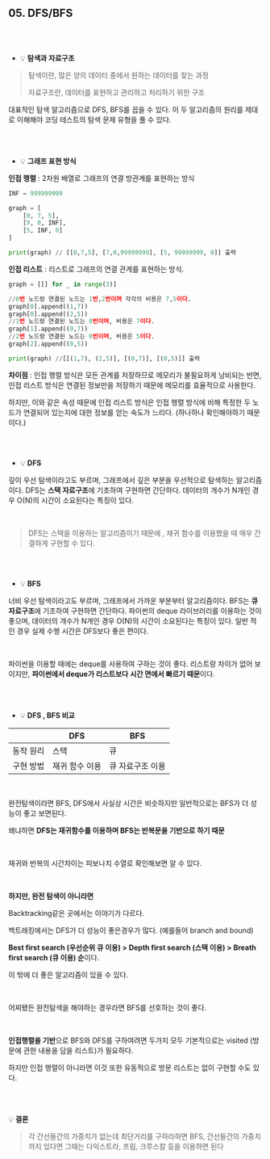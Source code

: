 ## 05. DFS/BFS

</br>

</br>

- 💡 **탐색과 자료구조**

>  탐색이란, 많은 양의 데이터 중에서 원하는 데이터를 찾는 과정
>
>  자료구조란, 데이터를 표현하고 관리하고 처리하기 위한 구조

 대표적인 탐색 알고리즘으로 DFS, BFS를 꼽을 수 있다. 이 두 알고리즘의 원리를 제대로 이해해야 코딩 테스트의 탐색 문제 유형을 풀 수 있다.

</br>

</br>


- 💡 **그래프 표현 방식**

**인접 행렬** : 2차원 배열로 그래프의 연결 방관계를 표현하는 방식

```python
INF = 999999999

graph = [
    [0, 7, 5],
    [9, 0, INF],
    [5, INF, 0]
]

print(graph) // [[0,7,5], [7,0,99999999], [5, 99999999, 0]] 출력
```

**인접 리스트** : 리스트로 그래프의 연결 관계를 표현하는 방식.

```python
graph = [[] for _ in range(3)]

//0번 노드랑 연결된 노드는 1번,2번이며 각각의 비용은 7,5이다.
graph[0].append((1,7))
graph[0].append((2,5))
//1번 노드랑 연결된 노드는 0번이며, 비용은 7이다. 
graph[1].append((0,7))
//2번 노드랑 연결된 노드는 0번이며, 비용은 5이다.
graph[2].append((0,5))

print(graph) //[[(1,7), (2,5)], [(0,7)], [(0,5)]] 출력
```

**차이점** : 인접 행렬 방식은 모든 관계를 저장하므로 메모리가 불필요하게 낭비되는 반면, 인접 리스트 방식은 연결된 정보만을 저장하기 때문에 메모리를 효율적으로 사용한다.

하지만, 이와 같은 속성 때문에 인접 리스트 방식은 인접 행렬 방식에 비해 특정한 두 노드가 연결되어 있는지에 대한 정보를 얻는 속도가 느리다. (하나하나 확인해야하기 때문이다.)

</br>

</br>


- 💡 **DFS**

깊이 우선 탐색이라고도 부르며, 그래프에서 깊은 부분을 우선적으로 탐색하는 알고리즘이다. DFS는 **스택 자료구조**에 기초하여 구현하면 간단하다. 데이터의 개수가 N개인 경우 O(N)의 시간이 소요된다는 특징이 있다.  

</br>

> DFS는 스택을 이용하는 알고리즘이기 때문에 , 재귀 함수를 이용했을 때 매우 간결하게 구현할 수 있다.

</br>

</br>

- 💡 **BFS**

너비 우선 탐색이라고도 부르며, 그래프에서 가까운 부분부터 알고리즘이다. BFS는 **큐 자료구조**에 기초하여 구현하면 간단하다.  파이썬의 deque 라이브러리를 이용하는 것이 좋으며, 데이터의 개수가 N개인 경우 O(N)의 시간이 소요된다는 특징이 있다. 일반 적인 경우 실제 수행 시간은 DFS보다 좋은 편이다. 

</br>

파이썬을 이용할 때에는 deque를 사용하여 구하는 것이 좋다. 리스트랑 차이가 없어 보이지만, **파이썬에서 deque가 리스트보다 시간 면에서 빠르기 때문**이다.

</br>

</br>

- 💡 **DFS , BFS 비교**

|           | DFS            | BFS              |
| --------- | -------------- | ---------------- |
| 동작 원리 | 스택           | 큐               |
| 구현 방법 | 재귀 함수 이용 | 큐 자료구조 이용 |

</br>

완전탐색이라면 BFS, DFS에서 사실상 시간은 비슷하지만 일반적으로는 BFS가 더 성능이 좋고 보면된다.

왜냐하면 **DFS는 재귀함수를 이용하며 BFS는 반복문을 기반으로 하기 때문**

 </br>

재귀와 반복의 시간차이는 피보나치 수열로 확인해보면 알 수 있다.

</br>

**하지만, 완전 탐색이 아니라면**

Backtracking같은 곳에서는 이야기가 다르다.

백트래킹에서는 DFS가 더 성능이 좋은경우가 많다. (예를들어 branch and bound)

**Best first search (우선순위 큐 이용) > Depth first search (스택 이용) > Breath first search (큐 이용) 순**이다.

이 밖에 더 좋은 알고리즘이 있을 수 있다.

 </br>

어찌됐든 완전탐색을 해야하는 경우라면 BFS를 선호하는 것이 좋다.

 </br>

**인접행렬을 기반**으로 BFS와 DFS를 구하여려면 두가지 모두 기본적으로는 visited (방문에 관한 내용을 담을 리스트)가 필요하다.

하지만 인접 행렬이 아니라면 이것 또한 유동적으로 방문 리스트는 없이 구현할 수도 있다.

</br>

</br>



💡 **결론**


> 각 간선들간의 가중치가 없는데 최단거리를 구하라하면 BFS, 간선들간의 가중치까지 있다면 그때는 다익스트라, 프림, 크루스칼 등을 이용하면 된다 

</br>

</br>

